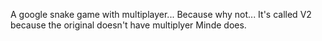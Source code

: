 A google snake game with multiplayer...
Because why not...
It's called V2 because the original doesn't have multiplyer
Minde does.